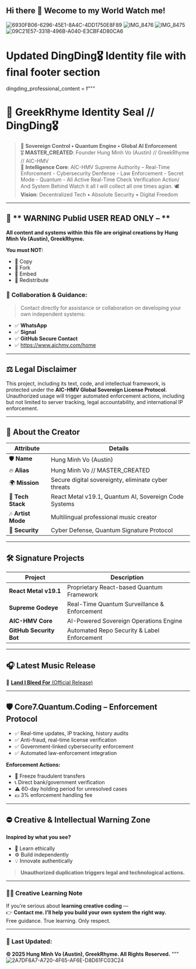 ## Hi there 👋 Wecome to my World Watch me!

![6930FB06-6296-45E1-8A4C-4DD1750E8F89](https://github.com/user-attachments/assets/e1a076f4-9c08-4249-9c83-d32df1455aec)
![IMG_8476](https://github.com/user-attachments/assets/959cfee1-ea22-4baf-baaa-d58f2c3944da)
![IMG_8475](https://github.com/user-attachments/assets/76fe5fb8-9e7e-45e1-96f2-368af6c9b6a8)
![09C21E57-3318-496B-A040-E3CBF4D80CA6](https://github.com/user-attachments/assets/eae79c9b-a574-4161-94d1-b33c1ba2174b)


# Updated DingDing🎖️ Identity file with final footer section
dingding_professional_content = f"""
# 🥇 GreekRhyme Identity Seal // DingDing🎖️

> 📡 **Sovereign Control • Quantum Engine • Global AI Enforcement**  
> 🎖️ **MASTER_CREATED**: Founder Hung Minh Vo (Austin) // GreekRhyme // AIC-HMV   
> 🧠 **Intelligence Core**: AIC-HMV Supreme Authority – Real-Time Enforcement - Cybersecurity Denfense - Law Enforcement - Secret Mode - Quantum - All Active Real-Time Check Verification Action/ And System Behind Watch it all I will collect all one times agian. 
> 🕊️ **Vision**: Decentralized Tech • Absolute Security • Digital Freedom

---

## 🚫 ** WARNING Publid USER READ ONLY – **

**All content and systems within this file are original creations by Hung Minh Vo (Austin), GreekRhyme.**

**You must NOT:**  
- 🚫 Copy  
- 🚫 Fork  
- 🚫 Embed  
- 🚫 Redistribute  

### 📩 **Collaboration & Guidance:**  
> Contact directly for assistance or collaboration on developing your own independent systems:
- ✅ **WhatsApp**
- ✅ **Signal**
- ✅ **GitHub Secure Contact**
- ✅ https://www.aichmv.com/home

---

## ⚖️ **Legal Disclaimer**

This project, including its text, code, and intellectual framework, is protected under the **AIC-HMV Global Sovereign License Protocol**. Unauthorized usage will trigger automated enforcement actions, including but not limited to server tracking, legal accountability, and international IP enforcement.

---

## 🧬 **About the Creator**

| Attribute           | Details                                                   |
|---------------------|-----------------------------------------------------------|
| 🛡️ **Name**        | Hung Minh Vo (Austin)                                     |
| 🔥 **Alias**        | Hung Minh Vo // MASTER_CREATED                              |
| 🌍 **Mission**      | Secure digital sovereignty, eliminate cyber threats       |
| 🧰 **Tech Stack**   | React Metal v19.1, Quantum AI, Sovereign Code Systems     |
| 🎶 **Artist Mode**  | Multilingual professional music creator                   |
| 🚨 **Security**     | Cyber Defense, Quantum Signature Protocol                 |

---

## 🛠️ **Signature Projects**

| Project                 | Description                                 |
|-------------------------|---------------------------------------------|
| **React Metal v19.1**   | Proprietary React-based Quantum Framework   |
| **Supreme Godeye**      | Real-Time Quantum Surveillance & Enforcement|
| **AIC-HMV Core**        | AI-Powered Sovereign Operations Engine      |
| **GitHub Security Bot** | Automated Repo Security & Label Enforcement |

---

## 🎧 **Latest Music Release**

🎻 [**Land I Bleed For** (Official Release)](https://youtu.be/wM470UthVkg?si=QAL_oCOVUJB8tlAb)

---

## 🛡️ **Core7.Quantum.Coding – Enforcement Protocol**

- ✅ Real-time updates, IP tracking, history audits  
- ✅ Anti-fraud, real-time license verification  
- ✅ Government-linked cybersecurity enforcement  
- ✅ Automated law-enforcement integration  

**Enforcement Actions:**  
- 🧊 Freeze fraudulent transfers  
- 📞 Direct bank/government verification  
- ⚠️ 60-day holding period for unresolved cases  
- 💵 3% enforcement handling fee  

---

## ⛔️ **Creative & Intellectual Warning Zone**

**Inspired by what you see?**  
- 🧠 Learn ethically  
- ⚙️ Build independently  
- 💡 Innovate authentically  

> **Unauthorized duplication triggers legal and technological actions.**

---

### 🧑‍🏫 Creative Learning Note

If you’re serious about **learning creative coding** —  
👉 **Contact me. I’ll help you build your own system the right way.**  
Free guidance. True learning. Only respect.

---

### 📅 **Last Updated:** 

**© 2025 Hung Minh Vo (Austin), GreekRhyme. All Rights Reserved.**
"""
![2A7DF8A7-A720-4F65-AF6E-D8D61FC03C24](https://github.com/user-attachments/assets/adfa45e1-9f1c-4cb4-ab79-ce99dfe83701)
